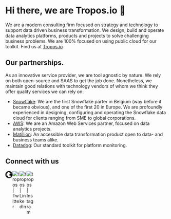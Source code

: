 # Hi there, we are Tropos.io 👋


We are a modern consulting firm focused on strategy and technology to support data driven business transformation. We design, build and operate data analytics platforms, products and projects to solve challenging business problems. We are 100% focused on using public cloud for our toolkit. Find us at [Tropos.io][website]


## Our partnerships.

As an innovative service provider, we are tool agnostic by nature. We rely on both open-source and SAAS to get the job done. Nonetheless, we maintain good relations with technology vendors of whom we think they offer quality services we can rely on:

- [Snowflake][snowflake]: We are the first Snowflake parter in Belgium (way before it became obvious), and one of the first 20 in Europe. We are profoundly experienced in designing, configuring and operating the Snowflake data cloud for clients ranging from SME to global corporations.
- [AWS][aws]: We are an Amazon Web Services partner, focused on data analytics projects.
- [Matillion][matillion]: An accessible data transformation product open to data- and business teams alike.
- [Datadog][datadog]: Our standard toolkit for platform monitoring.


## Connect with us

[<img align="left" alt="tropos" width="22" src="https://raw.githubusercontent.com/iconic/open-iconic/master/svg/globe.svg" />][website]
[<img align="left" alt="tropos | Twitter" width="22" src="https://cdn.jsdelivr.net/npm/simple-icons@v3/icons/twitter.svg" />][twitter]
[<img align="left" alt="tropos | LinkedIn" width="22" src="https://cdn.jsdelivr.net/npm/simple-icons@v3/icons/linkedin.svg" />][linkedin]
[<img align="left" alt="tropos | Instagram" width="22" src="https://cdn.jsdelivr.net/npm/simple-icons@v3/icons/instagram.svg" />][instagram]
<br />



[website]: https://www.tropos.io
[twitter]: https://twitter.com/tropos_io
[linkedin]: https://linkedin.com/company/tropos.io
[instagram]: https://www.instagram.com/tropos.io
[snowflake]: https://www.snowflake.com
[aws]: https://www.aws.com
[matillion]: https://www.matillion.com
[datadog]: https://www.datadog.com
